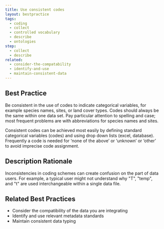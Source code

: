 ```yaml
---
title: Use consistent codes
layout: bestpractice
tags:
  - coding
  - collect
  - controlled vocabulary
  - describe
  - ontologies
step:
  - collect
  - describe
related:
  - consider-the-compatability
  - identify-and-use
  - maintain-consistent-data
---
```


## Best Practice
Be consistent in the use of codes to indicate categorical variables, for example species names, sites, or land cover types. Codes should always be the same within one data set. Pay particular attention to spelling and case; most frequent problems are with abbreviations for species names and sites.

Consistent codes can be achieved most easily by defining standard categorical variables (codes) and using drop down lists (excel, database). Frequently a code is needed for ‘none of the above’ or ‘unknown’ or ‘other’ to avoid imprecise code assignment.

## Description Rationale
Inconsistencies in coding schemes can create confusion on the part of data users. For example, a typical user might not understand why "T", "temp", and "t" are used interchangeable within a single data file.

## Related Best Practices
- Consider the compatibility of the data you are integrating
- Identify and use relevant metadata standards
- Maintain consistent data typing
